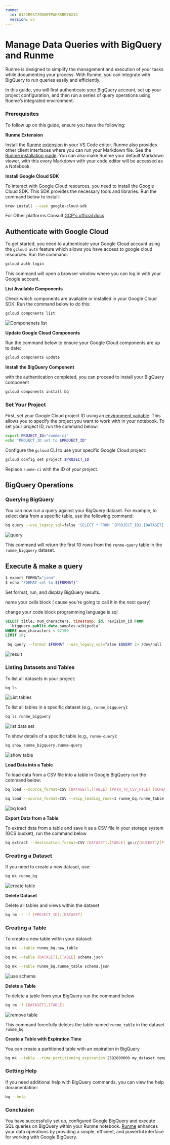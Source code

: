 ```yaml
---
runme:
  id: 01J2B937J9DH0TPAHSSRB76X1G
  version: v3
---
```


# Manage Data Queries with BigQuery and Runme

Runme is designed to simplify the management and execution of your tasks while documenting your process. With Runme, you can integrate with BigQuery to run queries easily and efficiently.

In this guide, you will first authenticate your BigQuery account, set up your project configuration, and then run a series of query operations using Runme’s integrated environment.

### Prerequisites

To follow up on this guide, ensure you have the following:

**Runme Extension**

Install the [Runme extension](https://marketplace.visualstudio.com/items?itemName=stateful.runme) in your VS Code editor. Runme also provides other client interfaces where you can run your Markdown file. See the [Runme installation guide](../installation/index.md). You can also make Runme your default Markdown viewer, with this every Markdown with your code editor will be accessed as a Notebook.

**Install Google Cloud SDK**

To interact with Google Cloud resources, you need to install the Google Cloud SDK. This SDK provides the necessary tools and libraries. Run the command below to install:

```sh {"id":"01J2B9V1NA28V0KFGPAYZP10V0"}
brew install --cask google-cloud-sdk
```

For Other platforms Consult [GCP's official docs](https://cloud.google.com/sdk/docs/install)

## Authenticate with Google Cloud

To get started, you need to authenticate your Google Cloud account using the `gcloud auth` feature which allows you have access to google cloud resources. Run the command:

```sh {"id":"01J2B937J9DH0TPAHSRX57KFSZ"}
gcloud auth login
```

This command will open a browser window where you can log in with your Google account.

**List Available Components**

Check which components are available or installed in your Google Cloud SDK. Run the command below to do this:

```sh {"id":"01J2B937J9DH0TPAHSS05NY5CD"}
gcloud components list
```

![Componenets list](../../static/img/guide-page/runme-list-component.png)

**Update Google Cloud Components**

Run the command below to ensure your Google Cloud components are up to date:

```sh {"id":"01J2B937J9DH0TPAHSS26D4ST8"}
gcloud components update
```

**Install the BigQuery Component**

with the authentication completed, you can proceed to install your BigQuery component

```sh {"id":"01J2B937J9DH0TPAHSS5X947XP"}
gcloud components install bq
```

### Set Your Project

First, set your Google Cloud project ID using an [environment vairable](../getting-started/features#environment-variable-prompts). This allows you to specify the project you want to work with in your notebook. To set your project ID, run the command below:

```sh {"id":"01J2B992A1G2K3PT40FDHV4QZ9"}
export PROJECT_ID="runme-ci"
echo "PROJECT_ID set to $PROJECT_ID"
```

Configure the `gcloud` CLI to use your specific Google Cloud project:

```sh {"id":"01J2B937J9DH0TPAHSS7M7C8P5"}
gcloud config set project $PROJECT_ID
```

Replace `runme-ci` with the ID of your project.

## BigQuery Operations

### Querying BigQuery

You can now run a query against your BigQuery dataset. For example, to select data from a specific table, use the following command:

```sh {"id":"01J2BC81H7AVSXV28Z52C1QYM9"}
bq query --use_legacy_sql=false 'SELECT * FROM `[PROJECT_ID].[DATASET].[TABLE]` LIMIT 10'
```

![query](../../static/img/guide-page/runme-bq-query.png)

This command will return the first 10 rows from the `runme-query` table in the `runme_bigquery` dataset.

## Execute & make a query

```sh {"id":"01J2KDSN92SZZYTSN11D7GS2G9"}
$ export FORMAT="json"
$ echo "FORMAT set to ${FORMAT}"
```

Set format, run, and display BigQuery results.

name your cells block ( cause you're going to call it in the next query)

change your code block programming language is sql

```sql {"id":"01J2KDYDZHSYQW5M78AVG3NN1P","name":"QUERY"}
SELECT title, num_characters, timestamp, id, revision_id FROM
  `bigquery-public-data.samples.wikipedia`
WHERE num_characters < 67100
LIMIT 10;
```

```sh {"id":"01J2KDZ0Z374808DNBPDD898HR","interactive":"false"}
 bq query --format $FORMAT --use_legacy_sql=false $QUERY 2> /dev/null
```

![result](../../static/img/guide-page/runme-result.png)

### Listing Datasets and Tables

To list all datasets in your project:

```sh {"id":"01J2B937J9DH0TPAHSSCE4YYGS"}
bq ls
```

![List tables](../../static/img/guide-page/runme-bq-ls.png)

To list all tables in a specific dataset (e.g., `runme_bigquery`):

```sh {"id":"01J2B937J9DH0TPAHSSDVX8AD6"}
bq ls runme_bigquery
```

![list data set](../../static/img/guide-page/runme-list-bigquery.png)

To show details of a specific table (e.g., `runme-query`):

```sh {"id":"01J2B937J9DH0TPAHSSGGCRD0W"}
bq show runme_bigquery.runme-query
```

![show table](../../static/img/guide-page/runme-show-bigquery.png)

**Load Data into a Table**

To load data from a CSV file into a table in Google BigQuery run the command below:

```sh {"id":"01J2BCAB5QYAHCBFDK5JRSCR8G"}
bq load --source_format=CSV [DATASET].[TABLE] [PATH_TO_CSV_FILE] [SCHEMA]
```

```sh {"id":"01J2BH3RJYZVD6XRAHQ198FVD5"}
bq load --source_format=CSV --skip_leading_rows=1 runme_bq.runme_table ./101.csv ./schema.json
```

![bq load](../../static/img/guide-page/runme-bq-load.png)

**Export Data from a Table**

To extract data from a table and save it as a CSV file in your storage system (GCS bucket), run the command below

```sh {"id":"01J2BCARNPK25F2YAPAZ22GHK8"}
bq extract --destination_format=CSV [DATASET].[TABLE] gs://[BUCKET]/[FILE_NAME].csv
```

### Creating a Dataset

If you need to create a new dataset, use:

```sh {"id":"01J2B937J9DH0TPAHSSH4MHA49"}
bq mk runme_bq
```

![create table](../../static/img/guide-page/runme-create-table.png)

**Delete Dataset**

Delete all tables and views within the dataset

```sh {"id":"01J2E7RCKGKX96ZBFTSJJZWMGZ"}
bq rm -r -f [PROJECT_ID]:[DATASET]
```

### Creating a Table

To create a new table within your dataset:

```sh {"id":"01J2B937J9DH0TPAHSSKJSA3RH"}
bq mk --table runme_bq.new_table
```

```sh {"id":"01J2BCDZYCG9HJ1CY1J4W1RXAG"}
bq mk --table [DATASET].[TABLE] schema.json

```

```sh {"id":"01J2BEKT3ZJ208SC046E6F8THW"}
bq mk --table runme_bq.runme_table schema.json
```

![use schema](../../static/img/guide-page/runme_bigquery-schema.png)

**Delete a Table**

To delete a table from your BigQuery run the command below

```sh {"id":"01J2BCCW3DTQ090CY0PGSGT5FZ"}
bq rm -f [DATASET].[TABLE]
```

![remove table](../../static/img/guide-page/runme-bigquery-remove-table.png)

This command forcefully deletes the table named `runme_table` in the dataset `runme_bq`

**Create a Table with Expiration Time**

You can create a partitioned table with an expiration in BigQuery

```sh {"id":"01J2BCGHCEX7XV8EZAG9DC02D3"}
bq mk --table --time_partitioning_expiration 2592000000 my_dataset.temporary_data schema.json
```

### Getting Help

If you need additional help with BigQuery commands, you can view the help documentation:

```sh {"id":"01J2B937J9DH0TPAHSSMS5B4AF"}
bq --help
```

### Conclusion

You have successfully set up, configured Google BigQuery and execute SQL queries on BigQuery within your Runme notebook. [Runme](../index.md) enhances your data operations by providing a simple, efficient, and powerful interface for working with Google BigQuery.
